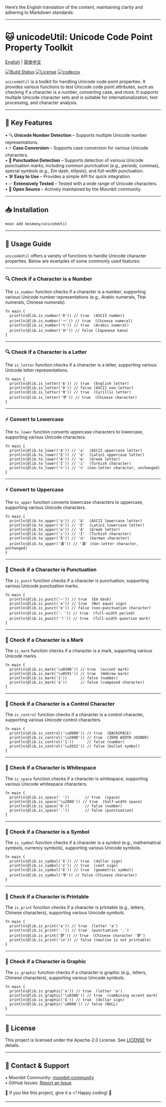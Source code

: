 Here’s the English translation of the content, maintaining clarity and adhering to Markdown standards:

---

# 🐱 unicodeUtil: Unicode Code Point Property Toolkit

[English](https://github.com/moonbit-community/unicodeUtil/blob/master/README.md) | [简体中文](https://github.com/moonbit-community/unicodeUtil/blob/master/README_zh_CN.md)

[![Build Status](https://img.shields.io/github/actions/workflow/status/moonbit-community/unicodeUtil/ci.yml)](https://github.com/moonbit-community/unicodeUtil/actions) [![License](https://img.shields.io/github/license/moonbit-community/unicodeUtil)](LICENSE)  [![codecov](https://codecov.io/gh/moonbit-community/NyaSearch/branch/main/graph/badge.svg)](https://codecov.io/gh/moonbit-community/unicodeUtil)  

`unicodeUtil` is a toolkit for handling Unicode code point properties. It provides various functions to test Unicode code point attributes, such as checking if a character is a number, converting case, and more. It supports multiple Unicode character sets and is suitable for internationalization, text processing, and character analysis.

---

## 🚀 **Key Features**

• 🔍 **Unicode Number Detection** – Supports multiple Unicode number representations.  
• ⚡ **Case Conversion** – Supports case conversion for various Unicode characters.  
• 📍 **Punctuation Detection** – Supports detection of various Unicode punctuation marks, including common punctuation (e.g., periods, commas), special symbols (e.g., Em dash, ellipsis), and full-width punctuation.  
• 🛠 **Easy to Use** – Provides a simple API for quick integration.  
• ✅ **Extensively Tested** – Tested with a wide range of Unicode characters.  
• 🔄 **Open Source** – Actively maintained by the Moonbit community.  

---

## 📥 **Installation**

```bash
moon add kesmeey/unicodeUtil
```

---

## 🚀 **Usage Guide**

`unicodeUtil` offers a variety of functions to handle Unicode character properties. Below are examples of some commonly used features:

---

### 🔍 **Check if a Character is a Number**

The `is_number` function checks if a character is a number, supporting various Unicode number representations (e.g., Arabic numerals, Thai numerals, Chinese numerals).

```moonbit
fn main {
  println(@lib.is_number('0')) // true  (ASCII number)
  println(@lib.is_number('一')) // true  (Chinese numeral)
  println(@lib.is_number('٩')) // true  (Arabic numeral)
  println(@lib.is_number('か')) // false (Japanese kana)
}
```

---

### 🔍 **Check if a Character is a Letter**

The `is_letter` function checks if a character is a letter, supporting various Unicode letter representations.

```moonbit
fn main {
  println(@lib.is_letter('A')) // true  (English letter)
  println(@lib.is_letter('0')) // false (ASCII non-letter)
  println(@lib.is_letter('Я')) // true  (Cyrillic letter)
  println(@lib.is_letter('字')) // true  (Chinese character)
}
```

---

### ⚡ **Convert to Lowercase**

The `to_lower` function converts uppercase characters to lowercase, supporting various Unicode characters.

```moonbit
fn main {
  println(@lib.to_lower('A')) // 'a'  (ASCII uppercase letter)
  println(@lib.to_lower('É')) // 'é'  (Latin1 uppercase letter)
  println(@lib.to_lower('Α')) // 'α'  (Greek letter)
  println(@lib.to_lower('İ')) // 'i'  (Turkish character)
  println(@lib.to_lower('☺')) // '☺' (non-letter character, unchanged)
}
```

---

### ⚡ **Convert to Uppercase**

The `to_upper` function converts lowercase characters to uppercase, supporting various Unicode characters.

```moonbit
fn main {
  println(@lib.to_upper('a')) // 'A'  (ASCII lowercase letter)
  println(@lib.to_upper('é')) // 'É'  (Latin1 lowercase letter)
  println(@lib.to_upper('α')) // 'Α'  (Greek letter)
  println(@lib.to_upper('ı')) // 'I'  (Turkish character)
  println(@lib.to_upper('ß')) // 'ẞ'  (German character)
  println(@lib.to_upper('漢')) // '漢' (non-letter character, unchanged)
}
```

---

### 📍 **Check if a Character is Punctuation**

The `is_punct` function checks if a character is punctuation, supporting various Unicode punctuation marks.

```moonbit
fn main {
  println(@lib.is_punct('—')) // true  (Em dash)
  println(@lib.is_punct('≠')) // true  (Not equal sign)
  println(@lib.is_punct('é')) // false (non-punctuation character)
  println(@lib.is_punct('．')) // true  (full-width period)
  println(@lib.is_punct('？')) // true  (full-width question mark)
}
```

---

### 📍 **Check if a Character is a Mark**

The `is_mark` function checks if a character is a mark, supporting various Unicode marks.

```moonbit
fn main {
  println(@lib.is_mark('\u0300')) // true  (accent mark)
  println(@lib.is_mark('\u0591')) // true  (Hebrew mark)
  println(@lib.is_mark('1'))      // false (number)
  println(@lib.is_mark('ä'))      // false (composed character)
}
```

---

### 📍 **Check if a Character is a Control Character**

The `is_control` function checks if a character is a control character, supporting various Unicode control characters.

```moonbit
fn main {
  println(@lib.is_control('\u0008')) // true  (BACKSPACE)
  println(@lib.is_control('\u200D')) // true  (ZERO WIDTH JOINER)
  println(@lib.is_control('1'))      // false (number)
  println(@lib.is_control('\u2022')) // false (bullet symbol)
}
```

---

### 📍 **Check if a Character is Whitespace**

The `is_space` function checks if a character is whitespace, supporting various Unicode whitespace characters.

```moonbit
fn main {
  println(@lib.is_space(' '))       // true  (space)
  println(@lib.is_space('\u2000')) // true  (half-width space)
  println(@lib.is_space('6'))       // false (number)
  println(@lib.is_space('.'))       // false (punctuation)
}
```

---

### 📍 **Check if a Character is a Symbol**

The `is_symbol` function checks if a character is a symbol (e.g., mathematical symbols, currency symbols), supporting various Unicode symbols.

```moonbit
fn main {
  println(@lib.is_symbol('$')) // true  (dollar sign)
  println(@lib.is_symbol('¢')) // true  (cent sign)
  println(@lib.is_symbol('6')) // true  (geometric symbol)
  println(@lib.is_symbol('字')) // false (Chinese character)
}
```

---

### 📍 **Check if a Character is Printable**

The `is_print` function checks if a character is printable (e.g., letters, Chinese characters), supporting various Unicode symbols.

```moonbit
fn main {
  println(@lib.is_print('a')) // true  (letter 'a')
  println(@lib.is_print('.')) // true  (punctuation '.')
  println(@lib.is_print('梦')) // true  (Chinese character '梦')
  println(@lib.is_print('\n')) // false (newline is not printable)
}
```

---

### 📍 **Check if a Character is Graphic**

The `is_graphic` function checks if a character is graphic (e.g., letters, Chinese characters), supporting various Unicode symbols.

```moonbit
fn main {
  println(@lib.is_graphic('a')) // true  (letter 'a')
  println(@lib.is_graphic('\u0300')) // true  (combining accent mark)
  println(@lib.is_graphic('$')) // true  (dollar sign)
  println(@lib.is_graphic('u0000')) // false (NULL)
}
```

---

## 📜 **License**

This project is licensed under the Apache-2.0 License. See [LICENSE](https://github.com/moonbit-community/unicodeUtil/blob/main/LICENSE) for details.

---

## 📢 **Contact & Support**

• Moonbit Community: [moonbit-community](https://github.com/moonbit-community)  
• GitHub Issues: [Report an Issue](https://github.com/moonbit-community/unicodeUtil/issues)  

👋 If you like this project, give it a ⭐! Happy coding! 🚀  

---

